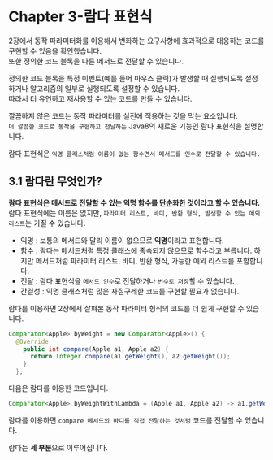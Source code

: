 # Chapter 3-람다 표현식
2장에서 동작 파라미터화를 이용해서 변화하는 요구사항에 효과적으로 대응하는 코드를 구현할 수 있음을 확인했습니다.  
또한 정의한 코드 블록을 다른 메서드로 전달할 수 있습니다.  
  
정의한 코드 블록을 특정 이벤트(예를 들어 마우스 클릭)가 발생할 때 실행되도록 설정하거나 알고리즘의 일부로 실행되도록 설정할 수 있습니다.  
따라서 더 유연하고 재사용할 수 있는 코드를 만들 수 있습니다.  
  
깔끔하지 않은 코드는 동작 파라미터를 실전에 적용하는 것을 막는 요소입니다.  
`더 깔끔한 코드로 동작을 구현하고 전달하는` Java8의 새로운 기능인 람다 표현식을 설명합니다.  
  
람다 표현식은 `익명 클래스처럼 이름이 없는 함수면서 메서드를 인수로 전달할 수 있습니다.`    
## 3.1 람다란 무엇인가?
**람다 표현식은 메서드로 전달할 수 있는 익명 함수를 단순화한 것이라고 할 수 있습니다.**  
람다 표현식에는 이름은 없지만, `파라미터 리스트, 바디, 반환 형식, 발생할 수 있는 예외 리스트`는 가질 수 있습니다.  
  
- 익명 : 보통의 메서드와 달리 이름이 없으므로 **익명**이라고 표현합니다.  
- 함수 : 람다는 메서드처럼 특정 클래스에 종속되지 않으므로 함수라고 부릅니다. 하지만 메서드처럼 파라미터 리스트, 바디, 반환 형식, 가능한 예외 리스트를 포함합니다.  
- 전달 : 람다 표현식을 `메서드 인수`로 전달하거나 `변수로 저장`할 수 있습니다.  
- 간결성 : 익명 클래스처럼 많은 자질구레한 코드를 구현할 필요가 없습니다.  
  
람다를 이용하면 2장에서 살펴본 동작 파라미터 형식의 코드를 더 쉽게 구현할 수 있습니다.  
```java
Comparator<Apple> byWeight = new Comparator<Apple>() {
  @Override
    public int compare(Apple a1, Apple a2) {
      return Integer.compare(a1.getWeight(), a2.getWeight());
    }
  };
```
다음은 람다를 이용한 코드입니다.  
```java
Comparator<Apple> byWeightWithLambda = (Apple a1, Apple a2) -> a1.getWeight() - a2.getWeight();
```  
람다를 이용하면 `compare 메서드의 바디를 직접 전달하는 것처럼` 코드를 전달할 수 있습니다.  
  
람다는 **세 부분**으로 이루어집니다.  


